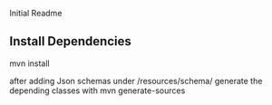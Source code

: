 Initial Readme

## Install Dependencies

mvn install

after adding Json schemas under /resources/schema/ generate the depending classes with
mvn generate-sources

